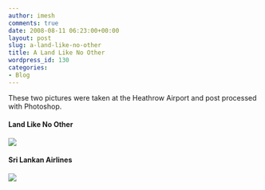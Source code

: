 ```yaml
---
author: imesh
comments: true
date: 2008-08-11 06:23:00+00:00
layout: post
slug: a-land-like-no-other
title: A Land Like No Other
wordpress_id: 130
categories:
- Blog
---
```


These two pictures were taken at the Heathrow Airport and post processed with Photoshop.




#### Land Like No Other




![](http://farm4.static.flickr.com/3110/2747385782_d598b0dc23.jpg)




#### Sri Lankan Airlines




![](http://farm4.static.flickr.com/3225/2746551115_5a52d8336e.jpg)
